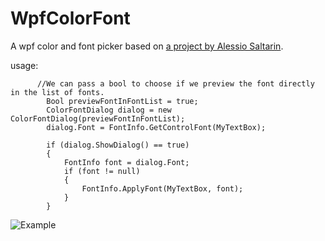 # WpfColorFont

A wpf color and font picker based on [a project by Alessio Saltarin](http://www.codeproject.com/Articles/368070/A-WPF-Font-Picker-with-Color).

usage:
          
          //We can pass a bool to choose if we preview the font directly in the list of fonts.
            Bool previewFontInFontList = true;
            ColorFontDialog dialog = new ColorFontDialog(previewFontInFontList);
            dialog.Font = FontInfo.GetControlFont(MyTextBox);
            
            if (dialog.ShowDialog() == true)
            {
                FontInfo font = dialog.Font;
                if (font != null)
                {
                    FontInfo.ApplyFont(MyTextBox, font);
                }
            }
 
![Example](http://i.imgur.com/9RtLqsN.png)
